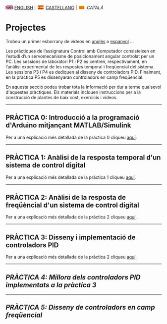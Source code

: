 <img src="en.png" alt="English"> [ENGLISH](projects.md) | <img src="es.png" alt="Castellano"> [CASTELLANO](proyectos.md) | <img src="ca.png" alt="Català"> *CATALÀ*


# Projectes

Trobeu un primer esborrany de vídeos en [anglès](projects.md) o [espanyol](proyectos.md) ...

Les pràctiques de l’assignatura Control amb Computador consisteixen en l’estudi d’un servomecanisme de posicionament angular controlat per un PC. Les sessions de laboratori P1 i P2 es centren, respectivament, en l’anàlisi experimental de les respostes temporal i freqüencial del sistema. Les sessions P3 i P4 es dediquen al disseny de controladors PID. Finalment, en la pràctica P5 es dissenyaran controladors en camp freqüencial.

En aquesta secció podeu trobar tota la informació per dur a terme qualsevol d'aquestes pràctiques. Els materials inclouen instruccions per a la construcció de plantes de baix cost, exercicis i vídeos.

<hr/>

## PRÀCTICA 0: Introducció a la programació d'Arduino mitjançant MATLAB/Simulink

Per a una explicació més detallada de la pràctica 0 cliqueu [aquí](P0_ca.html).

<hr/>

## PRÀCTICA 1: Anàlisi de la resposta temporal d'un sistema de control digital

Per a una explicació més detallada de la pràctica 1 cliqueu [aquí](P1_ca.html).

<hr/>

## PRÀCTICA 2: Anàlisi de la resposta de freqüèncial d'un sistema de control digital

Per a una explicació més detallada de la pràctica 2 cliqueu [aquí](P2_ca.html).

<hr/>

## PRÀCTICA 3: Disseny i implementació de controladors PID

Per a una explicació més detallada de la pràctica 2 cliqueu [aquí](P2_ca.html).

<hr/>

## *PRÀCTICA 4: Millora dels controladors PID implementats a la pràctica 3*

<hr/>

## *PRÀCTICA 5: Disseny de controladors en camp freqüencial*
